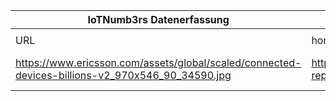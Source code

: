 |IoTNumb3rs Datenerfassung|||||||||||
| ---- | ---- | ---- | ---- | ---- | ---- | ---- | ---- | ---- | ---- | ---- |
||||||||||||
|URL|home_url|filename|device_class|device_count|market_class|market_volume|prognosis_year|publication_year|authorship_class|Dropbox folder|
|https://www.ericsson.com/assets/global/scaled/connected-devices-billions-v2_970x546_90_34590.jpg|https://www.ericsson.com/en/mobility-report/internet-of-things-forecast|file7_connected-devices-billions-v2_970x546_90_34590.jpg||||||||marielledemuth/20181120-0000|
